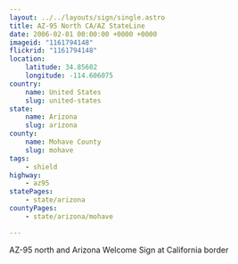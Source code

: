 ```yaml
---
layout: ../../layouts/sign/single.astro
title: AZ-95 North CA/AZ StateLine
date: 2006-02-01 00:00:00 +0000 +0000
imageid: "1161794148"
flickrid: "1161794148"
location:
    latitude: 34.85602
    longitude: -114.606075
country:
    name: United States
    slug: united-states
state:
    name: Arizona
    slug: arizona
county:
    name: Mohave County
    slug: mohave
tags:
    - shield
highway:
    - az95
statePages:
    - state/arizona
countyPages:
    - state/arizona/mohave

---
```

AZ-95 north and Arizona Welcome Sign at California border